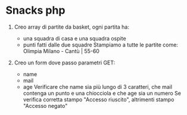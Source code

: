 # Snacks php

1. Creo array di partite da basket, ogni partita ha:
    * una squadra di casa e una squadra ospite 
    * punti fatti dalle due squadre 
    Stampiamo a tutte le partite come: Olimpia Milano - Cantù | 55-60

2. Creo un form dove passo parametri GET:
    * name
    * mail
    * age 
    Verificare che name sia più lungo di 3 caratteri, che mail contenga un punto e una chiocciola e che age sia un numero
    Se verifica corretta stampo "Accesso riuscito", altrimenti stampo "Accesso negato"